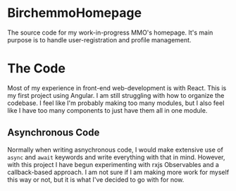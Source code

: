 # BirchemmoHomepage

The source code for my work-in-progress MMO's homepage. It's main purpose is to handle user-registration and profile management.

# The Code

Most of my experience in front-end web-development is with React. This is my first project using Angular. I am still struggling with how to organize the codebase. I feel like I'm probably making too many modules, but I also feel like I have too many components to just have them all in one module.

## Asynchronous Code

Normally when writing asnychronous code, I would make extensive use of `async` and `await` keywords and write everything with that in mind. However, with this project I have begun experimenting with rxjs Observables and a callback-based approach. I am not sure if I am making more work for myself this way or not, but it is what I've decided to go with for now.

